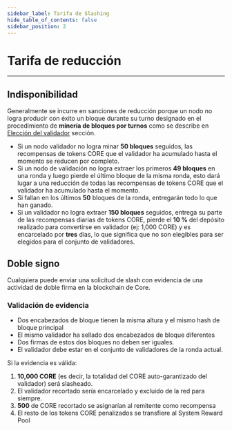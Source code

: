 ```yaml
---
sidebar_label: Tarifa de Slashing
hide_table_of_contents: false
sidebar_position: 2
---
```


# Tarifa de reducción

---

## Indisponibilidad

Generalmente se incurre en sanciones de reducción porque un nodo no logra producir con éxito un bloque durante su turno designado en el procedimiento de **minería de bloques por turnos** como se describe en [Elección del validador](../validator/validator-election.md) sección.

- Si un nodo validador no logra minar **50 bloques** seguidos, las recompensas de tokens CORE que el validador ha acumulado hasta el momento se reducen por completo.
- Si un nodo de validación no logra extraer los primeros **49 bloques** en una ronda y luego pierde el último bloque de la misma ronda, esto dará lugar a una reducción de todas las recompensas de tokens CORE que el validador ha acumulado hasta el momento.
- Si fallan en los últimos **50** bloques de la ronda, entregarán todo lo que han ganado.
- Si un validador no logra extraer **150 bloques** seguidos, entrega su parte de las recompensas diarias de tokens CORE, pierde el **10 %** del depósito realizado para convertirse en validador (ej: 1,000 CORE) y es encarcelado por **tres** días, lo que significa que no son elegibles para ser elegidos para el conjunto de validadores.

## Doble signo

Cualquiera puede enviar una solicitud de slash con evidencia de una actividad de doble firma en la blockchain de Core.

### Validación de evidencia

- Dos encabezados de bloque tienen la misma altura y el mismo hash de bloque principal
- El mismo validador ha sellado dos encabezados de bloque diferentes
- Dos firmas de estos dos bloques no deben ser iguales.
- El validador debe estar en el conjunto de validadores de la ronda actual.

Si la evidencia es válida:

1. **10,000 CORE** (es decir, la totalidad del CORE auto-garantizado del validador) será slasheado.
2. El validador recortado sería encarcelado y excluido de la red para siempre.
3. **500** de CORE recortado se asignarían al remitente como recompensa
4. El resto de los tokens CORE penalizados se transfiere al System Reward Pool